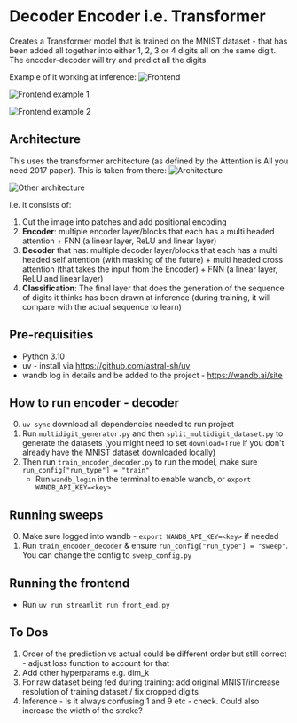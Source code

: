 # Decoder Encoder i.e. Transformer
Creates a Transformer model that is trained on the MNIST dataset - that has been added all together into either 1, 2, 3 or 4 digits all on the same digit. The encoder-decoder will try and predict all the digits

Example of it working at inference:
![Frontend](https://github.com/user-attachments/assets/738128de-659d-4a81-aa0f-24527c39147f)

![Frontend example 1](https://github.com/user-attachments/assets/30e6847d-74b0-47be-95d8-a7c94d0cf456)

![Frontend example 2](https://github.com/user-attachments/assets/4f30d8b5-f7d5-49d3-b716-39487b1a4604)

## Architecture
This uses the transformer architecture (as defined by the Attention is All you need 2017 paper). This is taken from there:
![Architecture](https://github.com/user-attachments/assets/735a455a-810f-4ced-a1ca-d3200f4aa65b)

![Other architecture](https://github.com/user-attachments/assets/5f8c69b8-9d48-4839-a3a6-dd830ebb3856)

i.e. it consists of:
1. Cut the image into patches and add positional encoding
2. **Encoder**: multiple encoder layer/blocks that each has a multi headed attention + FNN (a linear layer, ReLU and linear layer)
3. **Decoder** that has: multiple decoder layer/blocks that each has a multi headed self attention (with masking of the future) + multi headed cross attention (that takes the input from the Encoder) + FNN (a linear layer, ReLU and linear layer)
4. **Classification**: The final layer that does the generation of the sequence of digits it thinks has been drawn at inference (during training, it will compare with the actual sequence to learn)

## Pre-requisities 
- Python 3.10
- uv - install via https://github.com/astral-sh/uv
- wandb log in details and be added to the project - https://wandb.ai/site

## How to run encoder - decoder 
0. `uv sync` download all dependencies needed to run project
1. Run `multidigit_generator.py` and then `split_multidigit_dataset.py` to generate the datasets (you might need to set `download=True` if you don't already have the MNIST dataset downloaded locally)
2. Then run `train_encoder_decoder.py` to run the model, make sure `run_config["run_type"] = "train"`
    - Run `wandb_login` in the terminal to enable wandb, or `export WANDB_API_KEY=<key>` 

## Running sweeps
0. Make sure logged into wandb - `export WANDB_API_KEY=<key>` if needed
1. Run `train_encoder_decoder` & ensure `run_config["run_type"] = "sweep"`. You can change the config to `sweep_config.py`

## Running the frontend
- Run `uv run streamlit run front_end.py`

## To Dos
1. Order of the prediction vs actual could be different order but still correct - adjust loss function to account for that
2. Add other hyperparams e.g. dim_k
3. For raw dataset being fed during training: add original MNIST/increase resolution of training dataset / fix cropped digits
3. Inference - Is it always confusing 1 and 9 etc - check. Could also increase the width of the stroke?

